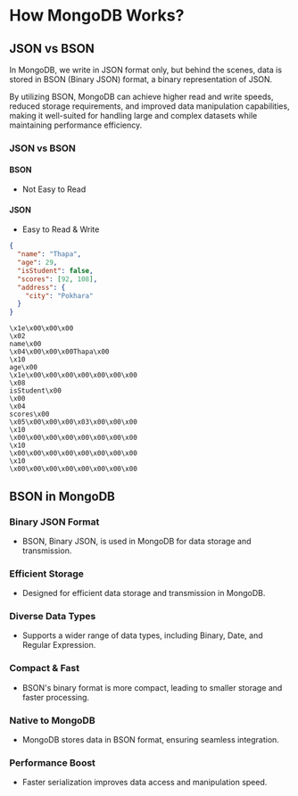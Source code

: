 # How MongoDB Works?

## JSON vs BSON

In MongoDB, we write in JSON format only, but behind the scenes, data is stored in BSON (Binary JSON) format, a binary representation of JSON.

By utilizing BSON, MongoDB can achieve higher read and write speeds, reduced storage requirements, and improved data manipulation capabilities, making it well-suited for handling large and complex datasets while maintaining performance efficiency.

### JSON vs BSON

#### BSON
- Not Easy to Read

#### JSON
- Easy to Read & Write

```json
{
  "name": "Thapa",
  "age": 29,
  "isStudent": false,
  "scores": [92, 108],
  "address": {
    "city": "Pokhara"
  }
}
```

```
\x1e\x00\x00\x00
\x02
name\x00
\x04\x00\x00\x00Thapa\x00
\x10
age\x00
\x1e\x00\x00\x00\x00\x00\x00\x00
\x08
isStudent\x00
\x00
\x04
scores\x00
\x05\x00\x00\x00\x03\x00\x00\x00
\x10
\x00\x00\x00\x00\x00\x00\x00\x00
\x10
\x00\x00\x00\x00\x00\x00\x00\x00
\x10
\x00\x00\x00\x00\x00\x00\x00\x00
```

## BSON in MongoDB

### Binary JSON Format
- BSON, Binary JSON, is used in MongoDB for data storage and transmission.

### Efficient Storage
- Designed for efficient data storage and transmission in MongoDB.

### Diverse Data Types
- Supports a wider range of data types, including Binary, Date, and Regular Expression.

### Compact & Fast
- BSON's binary format is more compact, leading to smaller storage and faster processing.

### Native to MongoDB
- MongoDB stores data in BSON format, ensuring seamless integration.

### Performance Boost
- Faster serialization improves data access and manipulation speed.